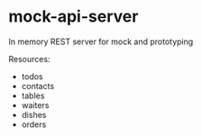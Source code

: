 # mock-api-server

In memory REST server for mock and prototyping

Resources:

- todos
- contacts
- tables
- waiters
- dishes
- orders
